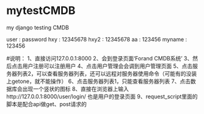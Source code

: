 # mytestCMDB
my django  testing CMDB

user : password
hxy :	12345678
hxy2 :	12345678
aa :	123456
myname :	123456

#说明：
1、直接访问127.0.0.1:8000
2、会到登录页面‘Forand CMDB系统’
3、然后点击用户注册可以注册用户
4、点击用户管理会会调到用户管理页面
5、点击服务器列表2，可以查看服务器列表，还可以远程对服务器使用命令（可能有的没装上getone，就不能操作）
6、点击服务器列表1，只能查看服务器列表
7、点击数据库会出现一个竖状的图标
8、直接在浏览器上输入http://127.0.0.1:8000/user/login/ 也是用户的登录页面
9、request_script里面的脚本是配合api做get、post请求的
